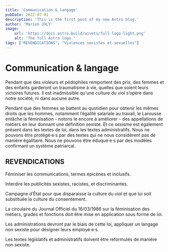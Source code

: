 ```yaml
---
title: 'Communication & langage'
pubDate: 2022-07-01
description: 'This is the first post of my new Astro blog.'
author: 'Marion JOLY'
image:
    url: 'https://docs.astro.build/assets/full-logo-light.png'
    alt: 'The full Astro logo.'
tags: ["REVENDICATIONS", "Violences sexistes et sexuelles"]
---
```


# Communication & langage

Pendant que des violeurs et pédophiles remportent des prix, des femmes et des enfants garderont un traumatisme à vie, quelles que soient leurs victoires futures. Il est inadmissible qu’une culture du viol s’opère dans notre société, ni dans aucune autre.

Pendant que des femmes se battent au quotidien pour obtenir les mêmes droits que les hommes, notamment l’égalité salariale au travail, le Larousse entâche la féminisation - notons le encore à améliorer - des appellations de métiers en leur donnant une définition sexiste. Et ce sexisme est également présent dans les textes de loi, dans les textes administratifs. Nous ne pouvons être protégé·e·s par des textes qui ne nous considèrent pas de manière égalitaire. Nous ne pouvons être éduqué·e·s par des modèles confirmant un système patriarcal. 

## REVENDICATIONS
Féminiser les communications, termes épicènes et inclusifs.

Interdire les publicités sexistes, racistes, et discriminantes.

Campagne d’État pour que disparaisse la culture du viol et que lui soit substituée la culture du consentement.

La circulaire du Journal Officiel du 16/03/1986 sur la féminisation des métiers, grades et fonctions doit être mise en application sous forme de loi.

Les administrations devront par le biais de cette loi, appliquer un langage non sexiste pour désigner leurs employé·e·s.

Les textes législatifs et administratifs doivent être reformulés de manière non sexiste.
